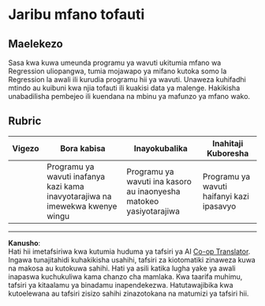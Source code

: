 <!--
CO_OP_TRANSLATOR_METADATA:
{
  "original_hash": "a8e8ae10be335cbc745b75ee552317ff",
  "translation_date": "2025-09-05T16:14:44+00:00",
  "source_file": "3-Web-App/1-Web-App/assignment.md",
  "language_code": "sw"
}
-->
# Jaribu mfano tofauti

## Maelekezo

Sasa kwa kuwa umeunda programu ya wavuti ukitumia mfano wa Regression uliopangwa, tumia mojawapo ya mifano kutoka somo la Regression la awali ili kurudia programu hii ya wavuti. Unaweza kuhifadhi mtindo au kuibuni kwa njia tofauti ili kuakisi data ya malenge. Hakikisha unabadilisha pembejeo ili kuendana na mbinu ya mafunzo ya mfano wako.

## Rubric

| Vigezo                    | Bora kabisa                                              | Inayokubalika                                           | Inahitaji Kuboresha                  |
| -------------------------- | ------------------------------------------------------- | ------------------------------------------------------- | ------------------------------------ |
| | Programu ya wavuti inafanya kazi kama inavyotarajiwa na imewekwa kwenye wingu | Programu ya wavuti ina kasoro au inaonyesha matokeo yasiyotarajiwa | Programu ya wavuti haifanyi kazi ipasavyo |

---

**Kanusho**:  
Hati hii imetafsiriwa kwa kutumia huduma ya tafsiri ya AI [Co-op Translator](https://github.com/Azure/co-op-translator). Ingawa tunajitahidi kuhakikisha usahihi, tafsiri za kiotomatiki zinaweza kuwa na makosa au kutokuwa sahihi. Hati ya asili katika lugha yake ya awali inapaswa kuchukuliwa kama chanzo cha mamlaka. Kwa taarifa muhimu, tafsiri ya kitaalamu ya binadamu inapendekezwa. Hatutawajibika kwa kutoelewana au tafsiri zisizo sahihi zinazotokana na matumizi ya tafsiri hii.